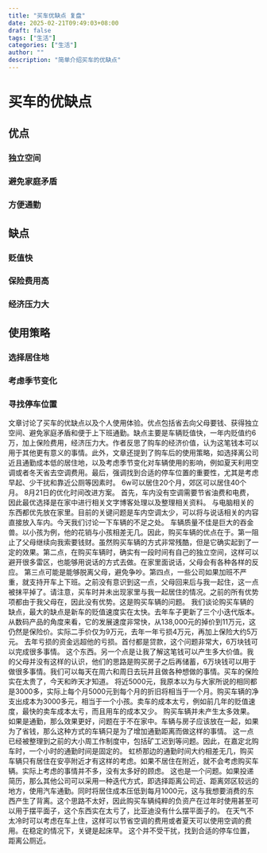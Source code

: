 ```yaml
---
title: "买车优缺点 复盘"
date: 2025-02-21T09:49:03+08:00
draft: false
tags: ["生活"]
categories: ["生活"]
author: ""
description: "简单介绍买车的优缺点"
--- 
```


# 买车的优缺点
## 优点
### 独立空间
### 避免家庭矛盾
### 方便通勤
## 缺点
### 贬值快
### 保险费用高
### 经济压力大
## 使用策略
### 选择居住地
### 考虑季节变化
### 寻找停车位置

文章讨论了买车的优缺点以及个人使用体验。优点包括省去向父母要钱、获得独立空间、避免家庭矛盾和便于上下班通勤。缺点主要是车辆贬值快，一年内贬值约6万，加上保险费用，经济压力大。作者反思了购车的经济价值，认为这笔钱本可以用于其他更有意义的事情。此外，文章还提到了购车后的使用策略，如选择离公司近且通勤成本低的居住地，以及考虑季节变化对车辆使用的影响，例如夏天利用空调或者冬天省去空调费用。最后，强调找到合适的停车位置的重要性，尤其是考虑早起、少干扰和靠近公厕等因素时。
6w可以居住20个月，郊区可以居住40个月。
8月21日的优化时间改进方案。
首先，车内没有空调需要节省油费和电费，因此最优选择是在家中进行相关文字博客处理以及整理相关资料。
与电脑相关的东西都优先放在家里。目前的关键问题是车内空调太少，可以将与说话相关的内容直接放入车内。今天我们讨论一下车辆的不足之处。
车辆质量不佳是巨大的吞金兽。以小孩为例，他的花销与小孩相差无几。因此，购买车辆的优点在于。第一阻止了父母继续向我索要钱财。虽然购买车辆的方式非常残酷，但是它确实起到了一定的效果。第二点，在购买车辆时，确实有一段时间有自己的独立空间，这样可以避开很多雷区，也能够用说话的方式去做。在家里面说话，父母会有各种各样的反应。
第三点可能是能够脱离父母，避免争吵。第四点，一些公司如果加班不严重，就支持开车上下班。之前没有意识到这一点，父母回来后与我一起住，这一点被抹平掉了。请注意，买车时并未出现家里与我一起居住的情况。之前的所有优势项都由于我父母在，因此没有优势。这是购买车辆的问题。
我们谈论购买车辆的缺点，最大的缺点是新车的贬值速度实在太快。去年车子更新了三个小迭代版本。
从数码产品的角度来看，它的发展速度非常快，从138,000元的掉价到11万元，这仍然是保险价。实际二手价仅为9万元，去年一年亏损4万元，再加上保险大约5万元。
去年亏损的资金远超他的亏损。首付都是贷款，这个问题非常大，6万块钱可以完成很多事情。
这个东西。另一个点是让我了解这笔钱可以产生多大价值。我的父母并没有这样的认识，他们的思路是购买房子之后再储蓄，6万块钱可以用于做很多事情。我们可以每天在周六和周日去玩并且做各种想做的事情。买车的保险实在太贵了，今天和昨天才知道。
将近5000元，我原本以为与大家所说的相同都是3000多，实际上每个月5000元到每个月的折旧将相当于一个月。购买车辆的净支出成本为3000多元，相当于一个小孩。卖车的成本太亏，例如前几年的贬值速度，最快的卖车成本太亏，而且用车的成本又少。
购买车辆并未产生太多效果。如果是通勤，那么效果更好，问题在于不在家中。车辆与房子应该放在一起，如果为了省钱，那么这种方式的车辆只是为了增加通勤距离而做这样的事情。
这一点已经被整理到之前的大小周工作制度中，包括矿工迟到等问题。因此，在嘉定北购车时，一个小时的通勤时间是固定的。
虹桥那边的通勤时间大约相差无几，购买车辆只有居住在安亭附近才有这样的考虑。如果不居住在附近，就不会考虑购买车辆。实际上考虑的事情并不多，没有太多好的顾虑。
这也是一个问题。如果投递简历，那么其他公司可以采用一种迭代方式，即选择距离公司近、距离郊区较远的地方，使用汽车通勤。同时将居住成本压低到每月1000元，这与我想要消费的东西产生了背离。这个思路不太好，因此购买车辆纯粹的负资产在过年时使用甚至可以用于摆平面子，这个东西实在太亏了，比亚迪没有什么摆平面子的。
在天气不太冷时可以考虑在车上住，这样可以节省空调的费用或者夏天可以使用空调的费用。在稳定的情况下，关键是起床早。
这个并不受干扰，找到合适的停车位置，距离公厕近。

